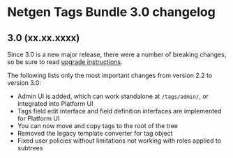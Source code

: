 Netgen Tags Bundle 3.0 changelog
================================

3.0 (xx.xx.xxxx)
----------------

Since 3.0 is a new major release, there were a number of breaking changes, so be sure to read [upgrade instructions](Resources/doc/UPGRADE.md#upgrade-from-22-to-30).

The following lists only the most important changes from version 2.2 to version 3.0:

* Admin UI is added, which can work standalone at `/tags/admin/`, or integrated into Platform UI
* Tags field edit interface and field definition interfaces are implemented for Platform UI
* You can now move and copy tags to the root of the tree
* Removed the legacy template converter for tag object
* Fixed user policies without limitations not working with roles applied to subtrees
